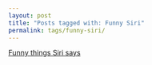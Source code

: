 ```yaml
---
layout: post
title: "Posts tagged with: Funny Siri"
permalink: tags/funny-siri/
---
```

[Funny things Siri says](/2011/10/funny-things-siri-says)
